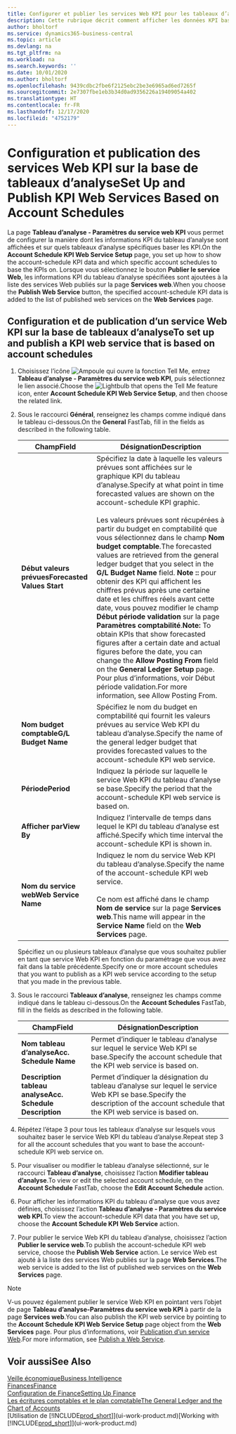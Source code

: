 ```yaml
---
title: Configurer et publier les services Web KPI pour les tableaux d’analyse | Microsoft Docs
description: Cette rubrique décrit comment afficher les données KPI basées sur des tableaux d’analyse spécifiques.
author: bholtorf
ms.service: dynamics365-business-central
ms.topic: article
ms.devlang: na
ms.tgt_pltfrm: na
ms.workload: na
ms.search.keywords: ''
ms.date: 10/01/2020
ms.author: bholtorf
ms.openlocfilehash: 9439cdbc2fbe6f2125ebc2be3e6965ad6ed7265f
ms.sourcegitcommit: 2e7307fbe1eb3b34d0ad9356226a19409054a402
ms.translationtype: HT
ms.contentlocale: fr-FR
ms.lasthandoff: 12/17/2020
ms.locfileid: "4752179"
---
```

# <a name="set-up-and-publish-kpi-web-services-based-on-account-schedules"></a><span data-ttu-id="46aed-103">Configuration et publication des services Web KPI sur la base de tableaux d’analyse</span><span class="sxs-lookup"><span data-stu-id="46aed-103">Set Up and Publish KPI Web Services Based on Account Schedules</span></span>
<span data-ttu-id="46aed-104">La page **Tableau d’analyse - Paramètres du service web KPI** vous permet de configurer la manière dont les informations KPI du tableau d’analyse sont affichées et sur quels tableaux d’analyse spécifiques baser les KPI.</span><span class="sxs-lookup"><span data-stu-id="46aed-104">On the **Account Schedule KPI Web Service Setup** page, you set up how to show the account-schedule KPI data and which specific account schedules to base the KPIs on.</span></span> <span data-ttu-id="46aed-105">Lorsque vous sélectionnez le bouton **Publier le service Web**, les informations KPI du tableau d’analyse spécifiées sont ajoutées à la liste des services Web publiés sur la page **Services web**.</span><span class="sxs-lookup"><span data-stu-id="46aed-105">When you choose the **Publish Web Service** button, the specified account-schedule KPI data is added to the list of published web services on the **Web Services** page.</span></span>  

## <a name="to-set-up-and-publish-a-kpi-web-service-that-is-based-on-account-schedules"></a><span data-ttu-id="46aed-106">Configuration et de publication d’un service Web KPI sur la base de tableaux d’analyse</span><span class="sxs-lookup"><span data-stu-id="46aed-106">To set up and publish a KPI web service that is based on account schedules</span></span>  
1.  <span data-ttu-id="46aed-107">Choisissez l’icône ![Ampoule qui ouvre la fonction Tell Me](media/ui-search/search_small.png "Dites-moi ce que vous voulez faire"), entrez **Tableau d’analyse - Paramètres du service web KPI**, puis sélectionnez le lien associé.</span><span class="sxs-lookup"><span data-stu-id="46aed-107">Choose the ![Lightbulb that opens the Tell Me feature](media/ui-search/search_small.png "Tell me what you want to do") icon, enter **Account Schedule KPI Web Service Setup**, and then choose the related link.</span></span>  
2.  <span data-ttu-id="46aed-108">Sous le raccourci **Général**, renseignez les champs comme indiqué dans le tableau ci-dessous.</span><span class="sxs-lookup"><span data-stu-id="46aed-108">On the **General** FastTab, fill in the fields as described in the following table.</span></span>  

    |<span data-ttu-id="46aed-109">Champ</span><span class="sxs-lookup"><span data-stu-id="46aed-109">Field</span></span>|<span data-ttu-id="46aed-110">Désignation</span><span class="sxs-lookup"><span data-stu-id="46aed-110">Description</span></span>|  
    |---------------------------------|---------------------------------------|  
    |<span data-ttu-id="46aed-111">**Début valeurs prévues**</span><span class="sxs-lookup"><span data-stu-id="46aed-111">**Forecasted Values Start**</span></span>|<span data-ttu-id="46aed-112">Spécifiez la date à laquelle les valeurs prévues sont affichées sur le graphique KPI du tableau d’analyse.</span><span class="sxs-lookup"><span data-stu-id="46aed-112">Specify at what point in time forecasted values are shown on the account-schedule KPI graphic.</span></span><br /><br /> <span data-ttu-id="46aed-113">Les valeurs prévues sont récupérées à partir du budget en comptabilité que vous sélectionnez dans le champ **Nom budget comptable**.</span><span class="sxs-lookup"><span data-stu-id="46aed-113">The forecasted values are retrieved from the general ledger budget that you select in the **G/L Budget Name** field.</span></span> <span data-ttu-id="46aed-114">**Note ::** pour obtenir des KPI qui affichent les chiffres prévus après une certaine date et les chiffres réels avant cette date, vous pouvez modifier le champ **Début période validation** sur la page **Paramètres comptabilité**.</span><span class="sxs-lookup"><span data-stu-id="46aed-114">**Note:**  To obtain KPIs that show forecasted figures after a certain date and actual figures before the date, you can change the **Allow Posting From** field on the **General Ledger Setup** page.</span></span> <span data-ttu-id="46aed-115">Pour plus d’informations, voir Début période validation.</span><span class="sxs-lookup"><span data-stu-id="46aed-115">For more information, see Allow Posting From.</span></span>|  
    |<span data-ttu-id="46aed-116">**Nom budget comptable**</span><span class="sxs-lookup"><span data-stu-id="46aed-116">**G/L Budget Name**</span></span>|<span data-ttu-id="46aed-117">Spécifiez le nom du budget en comptabilité qui fournit les valeurs prévues au service Web KPI du tableau d’analyse.</span><span class="sxs-lookup"><span data-stu-id="46aed-117">Specify the name of the general ledger budget that provides forecasted values to the account-schedule KPI web service.</span></span>|  
    |<span data-ttu-id="46aed-118">**Période**</span><span class="sxs-lookup"><span data-stu-id="46aed-118">**Period**</span></span>|<span data-ttu-id="46aed-119">Indiquez la période sur laquelle le service Web KPI du tableau d’analyse se base.</span><span class="sxs-lookup"><span data-stu-id="46aed-119">Specify the period that the account-schedule KPI web service is based on.</span></span>|  
    |<span data-ttu-id="46aed-120">**Afficher par**</span><span class="sxs-lookup"><span data-stu-id="46aed-120">**View By**</span></span>|<span data-ttu-id="46aed-121">Indiquez l’intervalle de temps dans lequel le KPI du tableau d’analyse est affiché.</span><span class="sxs-lookup"><span data-stu-id="46aed-121">Specify which time interval the account-schedule KPI is shown in.</span></span>|  
    |<span data-ttu-id="46aed-122">**Nom du service web**</span><span class="sxs-lookup"><span data-stu-id="46aed-122">**Web Service Name**</span></span>|<span data-ttu-id="46aed-123">Indiquez le nom du service Web KPI du tableau d’analyse.</span><span class="sxs-lookup"><span data-stu-id="46aed-123">Specify the name of the account-schedule KPI web service.</span></span><br /><br /> <span data-ttu-id="46aed-124">Ce nom est affiché dans le champ **Nom de service** sur la page **Services web**.</span><span class="sxs-lookup"><span data-stu-id="46aed-124">This name will appear in the **Service Name** field on the **Web Services** page.</span></span>|  

    <span data-ttu-id="46aed-125">Spécifiez un ou plusieurs tableaux d’analyse que vous souhaitez publier en tant que service Web KPI en fonction du paramétrage que vous avez fait dans la table précédente.</span><span class="sxs-lookup"><span data-stu-id="46aed-125">Specify one or more account schedules that you want to publish as a KPI web service according to the setup that you made in the previous table.</span></span>  

3.  <span data-ttu-id="46aed-126">Sous le raccourci **Tableaux d’analyse**, renseignez les champs comme indiqué dans le tableau ci-dessous.</span><span class="sxs-lookup"><span data-stu-id="46aed-126">On the **Account Schedules** FastTab, fill in the fields as described in the following table.</span></span>  

    |<span data-ttu-id="46aed-127">Champ</span><span class="sxs-lookup"><span data-stu-id="46aed-127">Field</span></span>|<span data-ttu-id="46aed-128">Désignation</span><span class="sxs-lookup"><span data-stu-id="46aed-128">Description</span></span>|  
    |---------------------------------|---------------------------------------|  
    |<span data-ttu-id="46aed-129">**Nom tableau d’analyse**</span><span class="sxs-lookup"><span data-stu-id="46aed-129">**Acc. Schedule Name**</span></span>|<span data-ttu-id="46aed-130">Permet d’indiquer le tableau d’analyse sur lequel le service Web KPI se base.</span><span class="sxs-lookup"><span data-stu-id="46aed-130">Specify the account schedule that the KPI web service is based on.</span></span>|  
    |<span data-ttu-id="46aed-131">**Description tableau analyse**</span><span class="sxs-lookup"><span data-stu-id="46aed-131">**Acc. Schedule Description**</span></span>|<span data-ttu-id="46aed-132">Permet d’indiquer la désignation du tableau d’analyse sur lequel le service Web KPI se base.</span><span class="sxs-lookup"><span data-stu-id="46aed-132">Specify the description of the account schedule that the KPI web service is based on.</span></span>|  

4.  <span data-ttu-id="46aed-133">Répétez l’étape 3 pour tous les tableaux d’analyse sur lesquels vous souhaitez baser le service Web KPI du tableau d’analyse.</span><span class="sxs-lookup"><span data-stu-id="46aed-133">Repeat step 3 for all the account schedules that you want to base the account-schedule KPI web service on.</span></span>  
5.  <span data-ttu-id="46aed-134">Pour visualiser ou modifier le tableau d’analyse sélectionné, sur le raccourci **Tableau d’analyse**, choisissez l’action **Modifier tableau d’analyse**.</span><span class="sxs-lookup"><span data-stu-id="46aed-134">To view or edit the selected account schedule, on the **Account Schedule** FastTab, choose the **Edit Account Schedule** action.</span></span>  
6.  <span data-ttu-id="46aed-135">Pour afficher les informations KPI du tableau d’analyse que vous avez définies, choisissez l’action **Tableau d’analyse - Paramètres du service web KPI**.</span><span class="sxs-lookup"><span data-stu-id="46aed-135">To view the account-schedule KPI data that you have set up, choose the **Account Schedule KPI Web Service** action.</span></span>  
7.  <span data-ttu-id="46aed-136">Pour publier le service Web KPI du tableau d’analyse, choisissez l’action **Publier le service web**.</span><span class="sxs-lookup"><span data-stu-id="46aed-136">To publish the account-schedule KPI web service, choose the **Publish Web Service** action.</span></span> <span data-ttu-id="46aed-137">Le service Web est ajouté à la liste des services Web publiés sur la page **Web Services**.</span><span class="sxs-lookup"><span data-stu-id="46aed-137">The web service is added to the list of published web services on the **Web Services** page.</span></span>  

> [!NOTE]  
>  <span data-ttu-id="46aed-138">V-us pouvez également publier le service Web KPI en pointant vers l’objet de page **Tableau d’analyse-Paramètres du service web KPI** à partir de la page **Services web**.</span><span class="sxs-lookup"><span data-stu-id="46aed-138">You can also publish the KPI web service by pointing to the **Account Schedule KPI Web Service Setup** page object from the **Web Services** page.</span></span> <span data-ttu-id="46aed-139">Pour plus d’informations, voir [Publication d’un service Web](across-how-publish-web-service.md).</span><span class="sxs-lookup"><span data-stu-id="46aed-139">For more information, see [Publish a Web Service](across-how-publish-web-service.md).</span></span>  

## <a name="see-also"></a><span data-ttu-id="46aed-140">Voir aussi</span><span class="sxs-lookup"><span data-stu-id="46aed-140">See Also</span></span>  
[<span data-ttu-id="46aed-141">Veille économique</span><span class="sxs-lookup"><span data-stu-id="46aed-141">Business Intelligence</span></span>](bi.md)  
[<span data-ttu-id="46aed-142">Finances</span><span class="sxs-lookup"><span data-stu-id="46aed-142">Finance</span></span>](finance.md)  
[<span data-ttu-id="46aed-143">Configuration de Finance</span><span class="sxs-lookup"><span data-stu-id="46aed-143">Setting Up Finance</span></span>](finance-setup-finance.md)  
[<span data-ttu-id="46aed-144">Les écritures comptables et le plan comptable</span><span class="sxs-lookup"><span data-stu-id="46aed-144">The General Ledger and the Chart of Accounts</span></span>](finance-general-ledger.md)  
<span data-ttu-id="46aed-145">[Utilisation de [!INCLUDE[prod_short](includes/prod_short.md)]](ui-work-product.md)</span><span class="sxs-lookup"><span data-stu-id="46aed-145">[Working with [!INCLUDE[prod_short](includes/prod_short.md)]](ui-work-product.md)</span></span>
